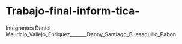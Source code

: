 # Trabajo-final-inform-tica-
Integrantes Daniel Mauricio_Vallejo_Enriquez_______Danny_Santiago_Buesaquillo_Pabon
